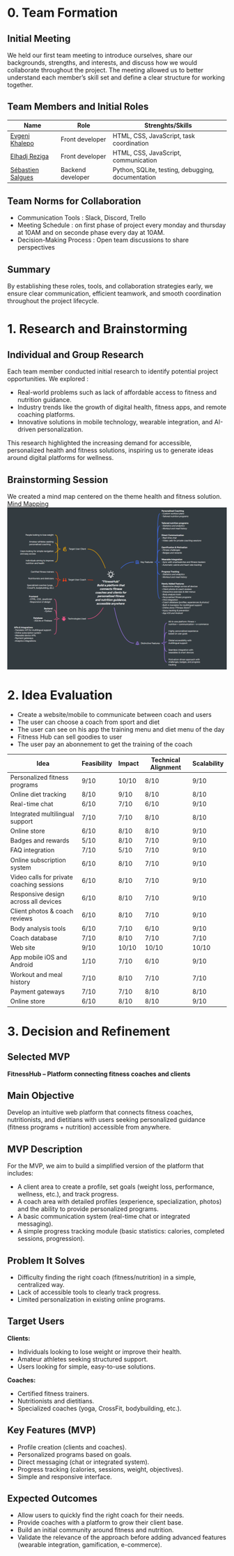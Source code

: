 # 0. Team Formation
## Initial Meeting

We held our first team meeting to introduce ourselves, share our backgrounds, strengths, and interests, and discuss how we would collaborate throughout the project. The meeting allowed us to better understand each member’s skill set and define a clear structure for working together.
## Team Members and Initial Roles

| Name                                               | Role                  | Strenghts/Skills                                       |
|----------------------------------------------------|-----------------------|--------------------------------------------------------|
|[Evgeni Khalepo](https://github.com/Genia888)       | Front developer       | HTML, CSS, JavaScript, task coordination               |
|[Elhadj Reziga](https://github.com/hedjouj)         |Front developer        | HTML, CSS, JavaScript, communication                   |
|[Sébastien Salgues](https://github.com/SebSa12000)  | Backend developer     | Python, SQLite, testing, debugging, documentation      |

## Team Norms for Collaboration
- Communication Tools : Slack, Discord, Trello
- Meeting Schedule : on first phase of project every monday and thursday at 10AM and on seconde phase every day at 10AM.
- Decision-Making Process : Open team discussions to share perspectives
 ## Summary
 By establishing these roles, tools, and collaboration strategies early, we ensure clear communication, efficient teamwork, and smooth coordination throughout the project lifecycle.

# 1. Research and Brainstorming
## Individual and Group Research

Each team member conducted initial research to identify potential project opportunities. We explored :
- Real-world problems such as lack of affordable access to fitness and nutrition guidance.
- Industry trends like the growth of digital health, fitness apps, and remote coaching platforms.
- Innovative solutions in mobile technology, wearable integration, and AI-driven personalization.

This research highlighted the increasing demand for accessible, personalized health and fitness solutions, inspiring us to generate ideas around digital platforms for wellness.

## Brainstorming Session
We created a mind map centered on the theme health and fitness solution.
 [Mind Mapping](https://mm.tt/map/3802122130?t=KvdiA52QPg)
![screen mind mapping](../public/images/ready/screen_mind_mapping.png)


# 2. Idea Evaluation
- Create a website/mobile to communicate between coach and users
- The user can choose a coach from sport and diet
- The user can see on his app the training menu and diet menu of the day
- Fitness Hub can sell goodies to user
- The user pay an abonnement to get the training of the coach
 
| **Idea**                        | **Feasibility** | **Impact** | **Technical Alignment** | **Scalability** |
| ------------------------------- | --------------- | ---------- | ----------------------- | --------------- |
| Personalized fitness programs   | 9/10            | 10/10      | 8/10                    | 9/10            |
| Online diet tracking            | 8/10            | 9/10       | 8/10                    | 8/10            |
| Real-time chat                  | 6/10            | 7/10       | 6/10                    | 9/10            |
| Integrated multilingual support | 7/10            | 7/10       | 8/10                    | 8/10            |
| Online store                    | 6/10            | 8/10       | 8/10                    | 9/10            |
| Badges and rewards              | 5/10            | 8/10       | 7/10                    | 9/10            |
| FAQ integration                 | 7/10            | 5/10       | 7/10                    | 9/10            |
| Online subscription system      | 6/10            | 8/10       | 7/10                    | 9/10            |
| Video calls for private coaching sessions| 6/10            | 8/10       | 7/10                    | 9/10            |
| Responsive design across all devices| 6/10        | 8/10       | 7/10                    | 9/10            |
| Client photos & coach reviews   | 6/10            | 8/10       | 7/10                    | 9/10            |
| Body analysis tools             | 6/10            | 7/10       | 6/10                    | 9/10            |
| Coach database                  | 7/10            | 8/10       | 7/10                    | 7/10            |
| Web site                        | 9/10            | 10/10      | 10/10                   | 10/10           |
| App mobile iOS and Android      | 1/10            | 7/10       | 6/10                    | 9/10            |
| Workout and meal history        | 7/10            | 8/10       | 7/10                    | 7/10            |
| Payment gateways                | 7/10            | 7/10       | 8/10                    | 8/10            |
| Online store                    | 6/10            | 8/10       | 8/10                    | 9/10            |

# 3. Decision and Refinement  

## Selected MVP  
**FitnessHub – Platform connecting fitness coaches and clients**  

## Main Objective  
Develop an intuitive web platform that connects fitness coaches, nutritionists, and dietitians with users seeking personalized guidance (fitness programs + nutrition) accessible from anywhere.  

## MVP Description  
For the MVP, we aim to build a simplified version of the platform that includes:  
- A client area to create a profile, set goals (weight loss, performance, wellness, etc.), and track progress.  
- A coach area with detailed profiles (experience, specialization, photos) and the ability to provide personalized programs.  
- A basic communication system (real-time chat or integrated messaging).  
- A simple progress tracking module (basic statistics: calories, completed sessions, progression).  

## Problem It Solves  
- Difficulty finding the right coach (fitness/nutrition) in a simple, centralized way.  
- Lack of accessible tools to clearly track progress.  
- Limited personalization in existing online programs.  

## Target Users  
**Clients:**  
- Individuals looking to lose weight or improve their health.  
- Amateur athletes seeking structured support.  
- Users looking for simple, easy-to-use solutions.  

**Coaches:**  
- Certified fitness trainers.  
- Nutritionists and dietitians.  
- Specialized coaches (yoga, CrossFit, bodybuilding, etc.).  

## Key Features (MVP)  
- Profile creation (clients and coaches).  
- Personalized programs based on goals.  
- Direct messaging (chat or integrated system).  
- Progress tracking (calories, sessions, weight, objectives).  
- Simple and responsive interface.  

## Expected Outcomes  
- Allow users to quickly find the right coach for their needs.  
- Provide coaches with a platform to grow their client base.  
- Build an initial community around fitness and nutrition.  
- Validate the relevance of the approach before adding advanced features (wearable integration, gamification, e-commerce).  
